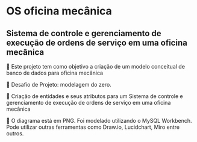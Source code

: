 # OS oficina mecânica

## Sistema de controle e gerenciamento de execução de ordens de serviço em uma oficina mecânica

🚀 Este projeto tem como objetivo a criação de um modelo conceitual de banco de dados para oficina mecânica

📌 Desafio de Projeto: modelagem do zero.

📖 Criação de entidades e seus atributos para um Sistema de controle e gerenciamento de execução de ordens de serviço em uma oficina mecânica

🎨 O diagrama está em PNG. Foi modelado utilizando o MySQL Workbench. Pode utilizar outras ferramentas como Draw.io, Lucidchart, Miro entre outros.

